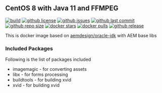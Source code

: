 ## CentOS 8 with Java 11 and FFMPEG

[![build](https://github.com/aem-design/docker-java-ffmpeg/actions/workflows/build.yml/badge.svg?branch=jdk11)](https://github.com/aem-design/docker-java-ffmpeg/actions/workflows/build.yml)
[![github license](https://img.shields.io/github/license/aem-design/java-ffmpeg)](https://github.com/aem-design/java-ffmpeg) 
[![github issues](https://img.shields.io/github/issues/aem-design/java-ffmpeg)](https://github.com/aem-design/java-ffmpeg) 
[![github last commit](https://img.shields.io/github/last-commit/aem-design/java-ffmpeg)](https://github.com/aem-design/java-ffmpeg) 
[![github repo size](https://img.shields.io/github/repo-size/aem-design/java-ffmpeg)](https://github.com/aem-design/java-ffmpeg) 
[![docker stars](https://img.shields.io/docker/stars/aemdesign/java-ffmpeg)](https://hub.docker.com/r/aemdesign/java-ffmpeg) 
[![docker pulls](https://img.shields.io/docker/pulls/aemdesign/java-ffmpeg)](https://hub.docker.com/r/aemdesign/java-ffmpeg) 
[![github release](https://img.shields.io/github/release/aem-design/java-ffmpeg)](https://github.com/aem-design/java-ffmpeg)

This is docker image based on [aemdesign/oracle-jdk](https://hub.docker.com/r/aemdesign/oracle-jdk/) with AEM base libs

### Included Packages

Following is the list of packages included

* imagemagic            - for converting assets
* libx                  - for forms processing
* buildtools            - for building xvid
* xvid            - for building xvid

